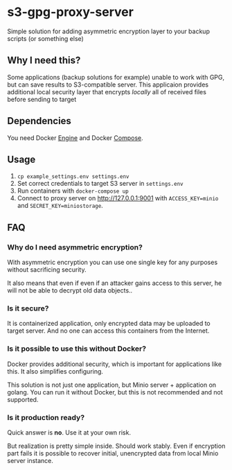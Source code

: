 # s3-gpg-proxy-server

Simple solution for adding asymmetric encryption layer to your backup scripts (or something else)

## Why I need this?
Some applications (backup solutions for example) unable to work with GPG,
but can save results to S3-compatible server.
This applicaion provides additional local security layer that encrypts _locally_ all of received files
before sending to target

## Dependencies
You need Docker [Engine](https://docs.docker.com/engine/install/) and Docker [Compose](https://docs.docker.com/compose/install/).

## Usage

1. `cp example_settings.env settings.env`
2. Set correct credentials to target S3 server in `settings.env`
3. Run containers with `docker-compose up`
4. Connect to proxy server on http://127.0.0.1:9001 with `ACCESS_KEY=minio` and `SECRET_KEY=miniostorage`.


## FAQ

### Why do I need asymmetric encryption?
With asymmetric encryption you can use one single key for any purposes without sacrificing security.

It also means that even if even if an attacker gains access to this server,
he will not be able to decrypt old data objects..

### Is it secure?
It is containerized application,
only encrypted data may be uploaded to target server.
And no one can access this containers from the Internet.

### Is it possible to use this without Docker?
Docker provides additional security,
which is important for applications like this.
It also simplifies configuring.

This solution is not just one application,
but Minio server + application on golang.
You can run it without Docker,
but this is not recommended and not supported.

### Is it production ready?
Quick answer is **no**.
Use it at your own risk.

But realization is pretty simple inside.
Should work stably.
Even if encryption part fails it is possible to recover initial,
unencrypted data from local Minio server instance.

